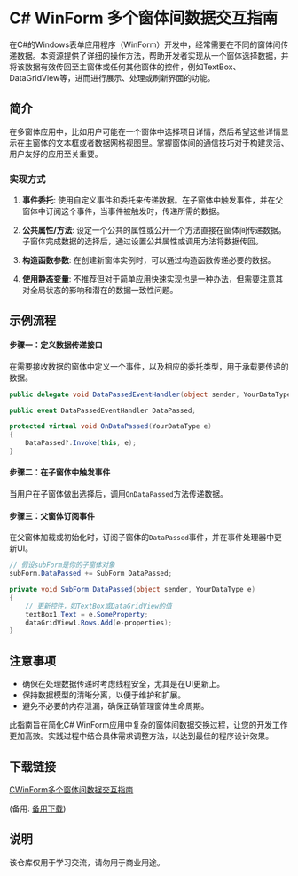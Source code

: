 # C# WinForm 多个窗体间数据交互指南

在C#的Windows表单应用程序（WinForm）开发中，经常需要在不同的窗体间传递数据。本资源提供了详细的操作方法，帮助开发者实现从一个窗体选择数据，并将该数据有效传回至主窗体或任何其他窗体的控件，例如TextBox、DataGridView等，进而进行展示、处理或刷新界面的功能。

## 简介

在多窗体应用中，比如用户可能在一个窗体中选择项目详情，然后希望这些详情显示在主窗体的文本框或者数据网格视图里。掌握窗体间的通信技巧对于构建灵活、用户友好的应用至关重要。

### 实现方式

1. **事件委托**: 使用自定义事件和委托来传递数据。在子窗体中触发事件，并在父窗体中订阅这个事件，当事件被触发时，传递所需的数据。

2. **公共属性/方法**: 设定一个公共的属性或公开一个方法直接在窗体间传递数据。子窗体完成数据的选择后，通过设置公共属性或调用方法将数据传回。

3. **构造函数参数**: 在创建新窗体实例时，可以通过构造函数传递必要的数据。

4. **使用静态变量**: 不推荐但对于简单应用快速实现也是一种办法，但需要注意其对全局状态的影响和潜在的数据一致性问题。

## 示例流程

#### 步骤一：定义数据传递接口

在需要接收数据的窗体中定义一个事件，以及相应的委托类型，用于承载要传递的数据。

```csharp
public delegate void DataPassedEventHandler(object sender, YourDataType e);

public event DataPassedEventHandler DataPassed;

protected virtual void OnDataPassed(YourDataType e)
{
    DataPassed?.Invoke(this, e);
}
```

#### 步骤二：在子窗体中触发事件

当用户在子窗体做出选择后，调用`OnDataPassed`方法传递数据。

#### 步骤三：父窗体订阅事件

在父窗体加载或初始化时，订阅子窗体的`DataPassed`事件，并在事件处理器中更新UI。

```csharp
// 假设subForm是你的子窗体对象
subForm.DataPassed += SubForm_DataPassed;

private void SubForm_DataPassed(object sender, YourDataType e)
{
    // 更新控件，如TextBox或DataGridView的值
    textBox1.Text = e.SomeProperty;
    dataGridView1.Rows.Add(e-properties);
}
```

## 注意事项

- 确保在处理数据传递时考虑线程安全，尤其是在UI更新上。
- 保持数据模型的清晰分离，以便于维护和扩展。
- 避免不必要的内存泄漏，确保正确管理窗体生命周期。

此指南旨在简化C# WinForm应用中复杂的窗体间数据交换过程，让您的开发工作更加高效。实践过程中结合具体需求调整方法，以达到最佳的程序设计效果。

## 下载链接
[CWinForm多个窗体间数据交互指南](https://pan.quark.cn/s/0c496cee1c93) 

(备用: [备用下载](https://pan.baidu.com/s/1q_dYGqMYl34BH3_rfzDkUw?pwd=1234))

## 说明

该仓库仅用于学习交流，请勿用于商业用途。
